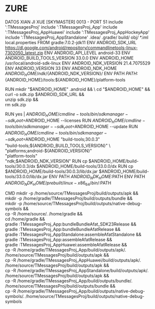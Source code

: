 # ZURE
DATOS XIAN JI XUE [SKYMASTER] 0013 - PORT 51
include ':TMessagesProj'
include ':TMessagesProj_App'
include ':TMessagesProj_AppHuawei'
include ':TMessagesProj_AppHockeyApp'
include ':TMessagesProj_AppStandalone'
.idea/
.gradle/
build/
obj/
*.iml
local.properties
FROM gradle:7.0.2-jdk11
ENV ANDROID_SDK_URL https://dl.google.com/android/repository/commandlinetools-linux-7302050_latest.zip
ENV ANDROID_API_LEVEL android-33
ENV ANDROID_BUILD_TOOLS_VERSION 33.0.0
ENV ANDROID_HOME /usr/local/android-sdk-linux
ENV ANDROID_NDK_VERSION 21.4.7075529
ENV ANDROID_VERSION 33
ENV ANDROID_NDK_HOME ${ANDROID_HOME}/ndk/${ANDROID_NDK_VERSION}/
ENV PATH ${PATH}:${ANDROID_HOME}/tools:${ANDROID_HOME}/platform-tools

RUN mkdir "$ANDROID_HOME" .android && \
    cd "$ANDROID_HOME" && \
    curl -o sdk.zip $ANDROID_SDK_URL && \
    unzip sdk.zip && \
    rm sdk.zip

RUN yes | ${ANDROID_HOME}/cmdline-tools/bin/sdkmanager --sdk_root=$ANDROID_HOME --licenses
RUN $ANDROID_HOME/cmdline-tools/bin/sdkmanager --sdk_root=$ANDROID_HOME --update
RUN $ANDROID_HOME/cmdline-tools/bin/sdkmanager --sdk_root=$ANDROID_HOME "build-tools;30.0.3" \
    "build-tools;${ANDROID_BUILD_TOOLS_VERSION}" \
    "platforms;android-${ANDROID_VERSION}" \
    "platform-tools" \
    "ndk;$ANDROID_NDK_VERSION"
RUN cp $ANDROID_HOME/build-tools/30.0.3/dx $ANDROID_HOME/build-tools/33.0.0/dx
RUN cp $ANDROID_HOME/build-tools/30.0.3/lib/dx.jar $ANDROID_HOME/build-tools/33.0.0/lib/dx.jar
ENV PATH ${ANDROID_NDK_HOME}:$PATH
ENV PATH ${ANDROID_NDK_HOME}/prebuilt/linux-x86_64/bin/:$PATH

CMD mkdir -p /home/source/TMessagesProj/build/outputs/apk && \
    mkdir -p /home/gradle/TMessagesProj/build/outputs/bundle && \
    mkdir -p /home/source/TMessagesProj/build/outputs/native-debug-symbols && \
    cp -R /home/source/. /home/gradle && \
    cd /home/gradle && \
    gradle :TMessagesProj_App:bundleBundleAfat_SDK23Release && \
    gradle :TMessagesProj_App:bundleBundleAfatRelease && \
    gradle :TMessagesProj_AppStandalone:assembleAfatStandalone && \
    gradle :TMessagesProj_App:assembleAfatRelease && \
    gradle :TMessagesProj_AppHuawei:assembleAfatRelease && \
    cp -R /home/gradle/TMessagesProj_App/build/outputs/apk/. /home/source/TMessagesProj/build/outputs/apk && \
    cp -R /home/gradle/TMessagesProj_AppHuawei/build/outputs/apk/. /home/source/TMessagesProj/build/outputs/apk && \
    cp -R /home/gradle/TMessagesProj_AppStandalone/build/outputs/apk/. /home/source/TMessagesProj/build/outputs/apk && \
    cp -R /home/gradle/TMessagesProj_App/build/outputs/bundle/. /home/source/TMessagesProj/build/outputs/bundle && \
    cp -R /home/gradle/TMessagesProj_App/build/outputs/native-debug-symbols/. /home/source/TMessagesProj/build/outputs/native-debug-symbols
